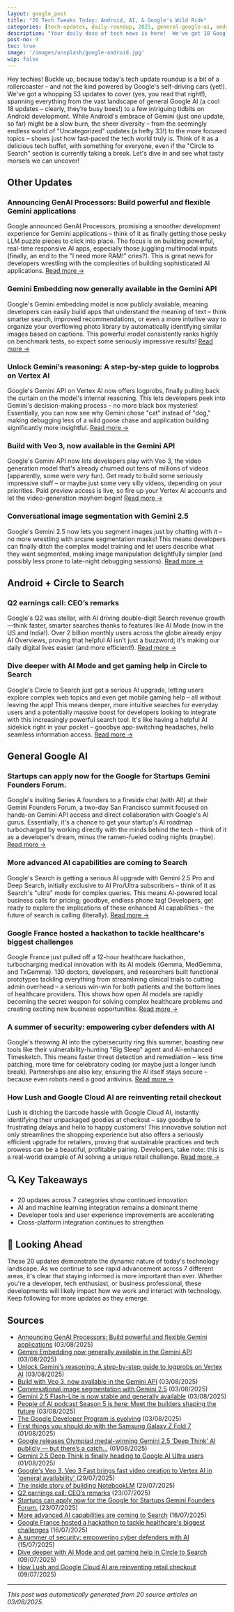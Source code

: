 ```yaml
---
layout: google_post
title: "20 Tech Tweaks Today: Android, AI, & Google's Wild Ride"
categories: [tech-updates, daily-roundup, 2025, general-google-ai, android-+-artificial-intelligence, android-+-gemini, privacy-&-security, android-development, uncategorized, android-+-circle-to-search]
description: "Your daily dose of tech news is here!  We've got 18 Google AI updates, a Gemini Android integration, and a smattering of Android development news—plus 33 other surprises.  Dive into today's 51-item tech buffet!"
post-no: 9
toc: true
image: '/images/unsplash/google-android.jpg'
wip: false
---
```


Hey techies! Buckle up, because today's tech update roundup is a bit of a rollercoaster – and not the kind powered by Google's self-driving cars (yet!).  We've got a whopping 53 updates to cover (yes, you read that right!), spanning everything from the vast landscape of general Google AI (a cool 18 updates – clearly, they’re busy bees!) to a few intriguing tidbits on Android development.  While Android's embrace of Gemini (just one update, so far) might be a slow burn, the sheer diversity – from the seemingly endless world of "Uncategorized" updates (a hefty 33!) to the more focused topics –  shows just how fast-paced the tech world truly is. Think of it as a delicious tech buffet, with something for everyone, even if the "Circle to Search" section is currently taking a break.  Let's dive in and see what tasty morsels we can uncover!

## Other Updates

### Announcing GenAI Processors: Build powerful and flexible Gemini applications

Google announced GenAI Processors, promising a smoother development experience for Gemini applications – think of it as finally getting those pesky LLM puzzle pieces to click into place.  The focus is on building powerful, real-time responsive AI apps, especially those juggling multimodal inputs (finally, an end to the "I need more RAM!" cries?). This is great news for developers wrestling with the complexities of building sophisticated AI applications. [Read more →](https://developers.googleblog.com/en/genai-processors/)

### Gemini Embedding now generally available in the Gemini API

Google's Gemini embedding model is now publicly available, meaning developers can easily build apps that understand the meaning of text – think smarter search, improved recommendations, or even a more intuitive way to organize your overflowing photo library by automatically identifying similar images based on captions. This powerful model consistently ranks highly on benchmark tests, so expect some seriously impressive results! [Read more →](https://developers.googleblog.com/en/gemini-embedding-available-gemini-api/)

### Unlock Gemini’s reasoning: A step-by-step guide to logprobs on Vertex AI

Google's Gemini API on Vertex AI now offers logprobs, finally pulling back the curtain on the model's internal reasoning.  This lets developers peek into Gemini's decision-making process – no more black box mysteries!  Essentially, you can now see why Gemini chose "cat" instead of "dog," making debugging less of a wild goose chase and application building significantly more insightful. [Read more →](https://developers.googleblog.com/en/unlock-gemini-reasoning-with-logprobs-on-vertex-ai/)

### Build with Veo 3, now available in the Gemini API

Google's Gemini API now lets developers play with Veo 3, the video generation model that's already churned out tens of millions of videos (apparently, some were *very* fun).  Get ready to build some seriously impressive stuff – or maybe just some very silly videos, depending on your priorities.  Paid preview access is live, so fire up your Vertex AI accounts and let the video-generation mayhem begin! [Read more →](https://developers.googleblog.com/en/veo-3-now-available-gemini-api/)

### Conversational image segmentation with Gemini 2.5

Google's Gemini 2.5 now lets you segment images just by chatting with it –  no more wrestling with arcane segmentation masks!  This means developers can finally ditch the complex model training and let users describe what they want segmented, making image manipulation delightfully simpler (and possibly less prone to late-night debugging sessions). [Read more →](https://developers.googleblog.com/en/conversational-image-segmentation-gemini-2-5/)

## Android + Circle to Search

### Q2 earnings call: CEO’s remarks

Google's Q2 was stellar, with AI driving double-digit Search revenue growth—think faster, smarter searches thanks to features like AI Mode (now in the US and India!).  Over 2 billion monthly users across the globe already enjoy AI Overviews, proving that helpful AI isn't just a buzzword; it's making our daily digital lives easier (and more efficient!). [Read more →](https://blog.google/inside-google/message-ceo/alphabet-earnings-q2-2025/)

### Dive deeper with AI Mode and get gaming help in Circle to Search

Google's Circle to Search just got a serious AI upgrade, letting users explore complex web topics and even get mobile gaming help – all without leaving the app! This means deeper, more intuitive searches for everyday users and a potentially massive boost for developers looking to integrate with this increasingly powerful search tool.  It's like having a helpful AI sidekick right in your pocket – goodbye app-switching headaches, hello seamless information access. [Read more →](https://blog.google/products/search/circle-to-search-ai-mode-gaming/)

## General Google AI

### Startups can apply now for the Google for Startups Gemini Founders Forum.

Google's inviting Series A founders to a fireside chat (with AI!) at their Gemini Founders Forum, a two-day San Francisco summit focused on hands-on Gemini API access and direct collaboration with Google's AI gurus.  Essentially, it's a chance to get your startup's AI roadmap turbocharged by working directly with the minds behind the tech – think of it as a developer's dream, minus the ramen-fueled coding nights (maybe). [Read more →](https://blog.google/outreach-initiatives/entrepreneurs/apply-google-for-startups-gemini-founders-fund/)

### More advanced AI capabilities are coming to Search

Google's Search is getting a serious AI upgrade with Gemini 2.5 Pro and Deep Search, initially exclusive to AI Pro/Ultra subscribers – think of it as Search's "ultra" mode for complex queries.  This means AI-powered local business calls for pricing; goodbye, endless phone tag!  Developers, get ready to explore the implications of these enhanced AI capabilities – the future of search is calling (literally). [Read more →](https://blog.google/products/search/deep-search-business-calling-google-search/)

### Google France hosted a hackathon to tackle healthcare's biggest challenges

Google France just pulled off a 12-hour healthcare hackathon, turbocharging medical innovation with its AI models (Gemma, MedGemma, and TxGemma).  130 doctors, developers, and researchers built functional prototypes tackling everything from streamlining clinical trials to cutting admin overhead – a serious win-win for both patients and the bottom lines of healthcare providers.  This shows how open AI models are rapidly becoming the secret weapon for solving complex healthcare problems and creating exciting new business opportunities. [Read more →](https://blog.google/technology/health/google-france-ai-healthcare-hackathon/)

### A summer of security: empowering cyber defenders with AI

Google's throwing AI into the cybersecurity ring this summer, boasting new tools like their vulnerability-hunting "Big Sleep" agent and AI-enhanced Timesketch.  This means faster threat detection and remediation – less time patching, more time for celebratory coding (or maybe just a longer lunch break).  Partnerships are also key, ensuring the AI itself stays secure – because even robots need a good antivirus. [Read more →](https://blog.google/technology/safety-security/cybersecurity-updates-summer-2025/)

### How Lush and Google Cloud AI are reinventing retail checkout

Lush is ditching the barcode hassle with Google Cloud AI, instantly identifying their unpackaged goodies at checkout – say goodbye to frustrating delays and hello to happy customers!  This innovative solution not only streamlines the shopping experience but also offers a seriously efficient upgrade for retailers, proving that sustainable practices and tech prowess can be a beautiful, profitable pairing.  Developers, take note: this is a real-world example of AI solving a unique retail challenge. [Read more →](https://blog.google/around-the-globe/google-europe/united-kingdom/how-lush-and-google-cloud-ai-are-reinventing-retail-checkout/)

## 🔍 Key Takeaways

- 20 updates across 7 categories show continued innovation
- AI and machine learning integration remains a dominant theme
- Developer tools and user experience improvements are accelerating
- Cross-platform integration continues to strengthen

## 🚀 Looking Ahead

These 20 updates demonstrate the dynamic nature of today's technology landscape. As we continue to see rapid advancement across 7 different areas, it's clear that staying informed is more important than ever. Whether you're a developer, tech enthusiast, or business professional, these developments will likely impact how we work and interact with technology. Keep following for more updates as they emerge.

## Sources

- [Announcing GenAI Processors: Build powerful and flexible Gemini applications](https://developers.googleblog.com/en/genai-processors/) (03/08/2025)
- [Gemini Embedding now generally available in the Gemini API](https://developers.googleblog.com/en/gemini-embedding-available-gemini-api/) (03/08/2025)
- [Unlock Gemini’s reasoning: A step-by-step guide to logprobs on Vertex AI](https://developers.googleblog.com/en/unlock-gemini-reasoning-with-logprobs-on-vertex-ai/) (03/08/2025)
- [Build with Veo 3, now available in the Gemini API](https://developers.googleblog.com/en/veo-3-now-available-gemini-api/) (03/08/2025)
- [Conversational image segmentation with Gemini 2.5](https://developers.googleblog.com/en/conversational-image-segmentation-gemini-2-5/) (03/08/2025)
- [Gemini 2.5 Flash-Lite is now stable and generally available](https://developers.googleblog.com/en/gemini-25-flash-lite-is-now-stable-and-generally-available/) (03/08/2025)
- [People of AI podcast Season 5 is here: Meet the builders shaping the future](https://developers.googleblog.com/en/people-of-ai-podcast-season-5/) (03/08/2025)
- [The Google Developer Program is evolving](https://developers.googleblog.com/en/google-developer-program-join-connect-code/) (03/08/2025)
- [ First things you should do with the Samsung Galaxy Z Fold 7 ](https://www.androidcentral.com/phones/samsung-galaxy/first-things-you-should-do-with-the-samsung-galaxy-z-fold-7) (01/08/2025)
- [Google releases Olympiad medal-winning Gemini 2.5 ‘Deep Think’ AI publicly — but there’s a catch…](https://venturebeat.com/ai/google-releases-olympiad-medal-winning-gemini-2-5-deep-think-ai-publicly-but-theres-a-catch/) (01/08/2025)
- [ Gemini 2.5 Deep Think is finally heading to Google AI Ultra users ](https://www.androidcentral.com/apps-software/gemini-2-5-deep-think-is-finally-heading-to-google-ai-ultra-users) (01/08/2025)
- [ Google's Veo 3, Veo 3 Fast brings fast video creation to Vertex AI in 'general availability' ](https://www.androidcentral.com/apps-software/ai/google-veo-3-veo-3-fast-fast-video-creation-vertex-ai-feature-teaser-announced) (29/07/2025)
- [The inside story of building NotebookLM](https://blog.google/technology/ai/developing-notebooklm/) (29/07/2025)
- [Q2 earnings call: CEO’s remarks](https://blog.google/inside-google/message-ceo/alphabet-earnings-q2-2025/) (23/07/2025)
- [Startups can apply now for the Google for Startups Gemini Founders Forum.](https://blog.google/outreach-initiatives/entrepreneurs/apply-google-for-startups-gemini-founders-fund/) (23/07/2025)
- [More advanced AI capabilities are coming to Search](https://blog.google/products/search/deep-search-business-calling-google-search/) (16/07/2025)
- [Google France hosted a hackathon to tackle healthcare's biggest challenges](https://blog.google/technology/health/google-france-ai-healthcare-hackathon/) (16/07/2025)
- [A summer of security: empowering cyber defenders with AI](https://blog.google/technology/safety-security/cybersecurity-updates-summer-2025/) (15/07/2025)
- [Dive deeper with AI Mode and get gaming help in Circle to Search](https://blog.google/products/search/circle-to-search-ai-mode-gaming/) (09/07/2025)
- [How Lush and Google Cloud AI are reinventing retail checkout](https://blog.google/around-the-globe/google-europe/united-kingdom/how-lush-and-google-cloud-ai-are-reinventing-retail-checkout/) (09/07/2025)

---
*This post was automatically generated from 20 source articles on 03/08/2025.*
